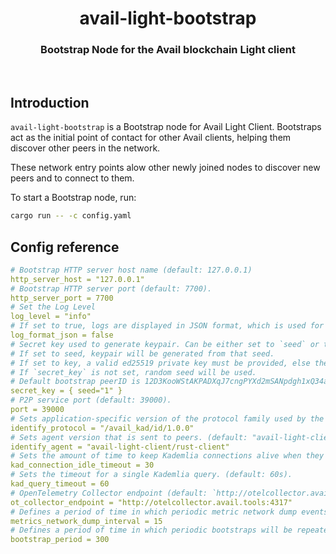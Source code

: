 <div align="Center">
<h1>avail-light-bootstrap</h1>
<h3>Bootstrap Node for the Avail blockchain Light client</h3>
</div>

<br>

## Introduction

`avail-light-bootstrap` is a Bootstrap node for Avail Light Client. Bootstraps act as the initial point of contact for other Avail clients, helping them discover other peers in the network.

These network entry points alow other newly joined nodes to discover new peers and to connect to them.

To start a Bootstrap node, run:

```bash
cargo run -- -c config.yaml
```

## Config reference

```yaml
# Bootstrap HTTP server host name (default: 127.0.0.1)
http_server_host = "127.0.0.1"
# Bootstrap HTTP server port (default: 7700).
http_server_port = 7700
# Set the Log Level
log_level = "info"
# If set to true, logs are displayed in JSON format, which is used for structured logging. Otherwise, plain text format is used (default: false).
log_format_json = false
# Secret key used to generate keypair. Can be either set to `seed` or to `key`. (default: seed="1")
# If set to seed, keypair will be generated from that seed.
# If set to key, a valid ed25519 private key must be provided, else the client will fail
# If `secret_key` is not set, random seed will be used.
# Default bootstrap peerID is 12D3KooWStAKPADXqJ7cngPYXd2mSANpdgh1xQ34aouufHA2xShz
secret_key = { seed="1" }
# P2P service port (default: 39000).
port = 39000
# Sets application-specific version of the protocol family used by the peer. (default: "/avail_kad/id/1.0.0")
identify_protocol = "/avail_kad/id/1.0.0"
# Sets agent version that is sent to peers. (default: "avail-light-client/rust-client")
identify_agent = "avail-light-client/rust-client"
# Sets the amount of time to keep Kademlia connections alive when they're idle. (default: 30s).
kad_connection_idle_timeout = 30
# Sets the timeout for a single Kademlia query. (default: 60s).
kad_query_timeout = 60
# OpenTelemetry Collector endpoint (default: `http://otelcollector.avail.tools:4317`)
ot_collector_endpoint = "http://otelcollector.avail.tools:4317"
# Defines a period of time in which periodic metric network dump events will be repeated. (default: 15s)
metrics_network_dump_interval = 15
# Defines a period of time in which periodic bootstraps will be repeated. (default: 300s)
bootstrap_period = 300
```
